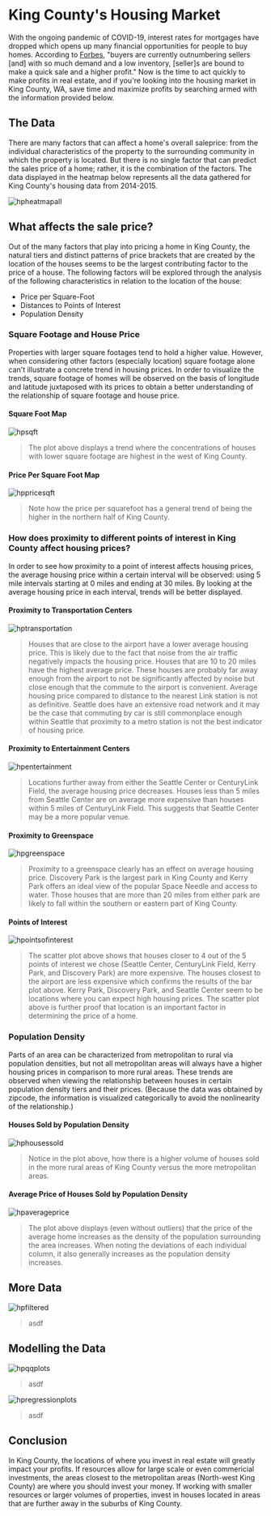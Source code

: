 
# King County's Housing Market

With the ongoing pandemic of COVID-19, interest rates for mortgages have dropped which opens up many financial opportunities for people to buy homes.  According to [Forbes](https://www.forbes.com/sites/forbesrealestatecouncil/2020/09/21/a-newfound-reality-buyers-currently-outnumber-sellers-in-housing-market/#7065905d339d), "buyers are currently outnumbering sellers [and] with so much demand and a low inventory, [seller]s are bound to make a quick sale and a higher profit."  Now is the time to act quickly to make profits in real estate, and if you're looking into the housing market in King County, WA, save time and maximize profits by searching armed with the information provided below.


## The Data

There are many factors that can affect a home's overall saleprice: from the individual characteristics of the property to the surrounding community in which the property is located.  But there is no single factor that can predict the sales price of a home; rather, it is the combination of the factors.  The data displayed in the heatmap below represents all the data gathered for King County's housing data from 2014-2015.

![hpheatmapall](images/all_data.png)


## What affects the sale price?

Out of the many factors that play into pricing a home in King County, the natural tiers and distinct patterns of price brackets that are created by the location of the houses seems to be the largest contributing factor to the price of a house.  The following factors will be explored through the analysis of the following characteristics in relation to the location of the house:  

* Price per Square-Foot
* Distances to Points of Interest
* Population Density


### Square Footage and House Price

Properties with larger square footages tend to hold a higher value.  However, when considering other factors (especially location) square footage alone can't illustrate a concrete trend in housing prices.  In order to visualize the trends, square footage of homes will be observed on the basis of longitude and latitude juxtaposed with its prices to obtain a better understanding of the relationship of square footage and house price.

#### Square Foot Map
![hpsqft](images/sqft.png)
> The plot above displays a trend where the concentrations of houses with lower square footage are highest in the west of King County. 
    
#### Price Per Square Foot Map
![hppricesqft](images/price_per_sqft.png)
> Note how the price per squarefoot has a general trend of being the higher in the northern half of King County.


### How does proximity to different points of interest  in King County affect housing prices? 

In order to see how proximity to a point of interest affects housing prices, the average housing price within a certain interval will be observed: using 5 mile intervals starting at 0 miles and ending at 30 miles. By looking at the average housing price in each interval, trends will be better displayed.

#### Proximity to Transportation Centers
![hptransportation](images/house_price_vs_transportation.png)
> Houses that are close to the airport have a lower average housing price.  This is likely due to the fact that noise from the air traffic negatively impacts the housing price. Houses that are 10 to 20 miles have the highest average price.  These houses are probably far away enough from the airport to not be significantly affected by noise but close enough that the commute to the airport is convenient.  Average housing price compared to distance to the nearest Link station is not as definitive.  Seattle does have an extensive road network and it may be the case that commuting by car is still commonplace enough within Seattle that proximity to a metro station is not the best indicator of housing price.

#### Proximity to Entertainment Centers
![hpentertainment](images/house_price_vs_entertainment.png)
> Locations further away from either the Seattle Center or CenturyLink Field, the average housing price decreases. Houses less than 5 miles from Seattle Center are on average more expensive than houses within 5 miles of CenturyLink Field. This suggests that Seattle Center may be a more popular venue.

#### Proximity to Greenspace
![hpgreenspace](images/house_price_vs_greenspace.png)
> Proximity to a greenspace clearly has an effect on average housing price.  Discovery Park is the largest park in King County and Kerry Park offers an ideal view of the popular Space Needle and access to water.  Those houses that are more than 20 miles from either park are likely to fall within the southern or eastern part of King County.

#### Points of Interest
![hpointsofinterest](images/pt_of_interest_map.png)
> The scatter plot above shows that houses closer to 4 out of the 5 points of interest we chose (Seattle Center, CenturyLink Field, Kerry Park, and Discovery Park) are more expensive. The houses closest to the airport are less expensive which confirms the results of the bar plot above. Kerry Park, Discovery Park, and Seattle Center seem to be locations where you can expect high housing prices. The scatter plot above is further proof that location is an important factor in determining the price of a home.


### Population Density

Parts of an area can be characterized from metropolitan to rural via population densities, but not all metropolitan areas will always have a higher housing prices in comparison to more rural areas. These trends are observed when viewing the relationship between houses in certain population density tiers and their prices.  (Because the data was obtained by zipcode, the information is visualized categorically to avoid the nonlinearity of the relationship.)

#### Houses Sold by Population Density
![hphousessold](images/houses_sold_pd.png)
> Notice in the plot above, how there is a higher volume of houses sold in the more rural areas of King County versus the more metropolitan areas.

#### Average Price of Houses Sold by Population Density
![hpaverageprice](images/average_price_pd.png)
> The plot above displays (even without outliers) that the price of the average home increases as the density of the population surrounding the area increases.  When noting the deviations of each individual column, it also generally increases as the population density increases.


## More Data

![hpfiltered](images/filtered_variables.png)
> asdf


## Modelling the Data

![hpqqplots](images/qqplot.png)
>asdf

![hpregressionplots](images/regression_plots.png)
>asdf

 
## Conclusion

In King County, the locations of where you invest in real estate will greatly impact your profits.  If resources allow for large scale or even commericial investments, the areas closest to the metropolitan areas (North-west King County) are where you should invest your money.  If working with smaller resources or larger volumes of properties, invest in houses located in areas that are further away in the suburbs of King County.